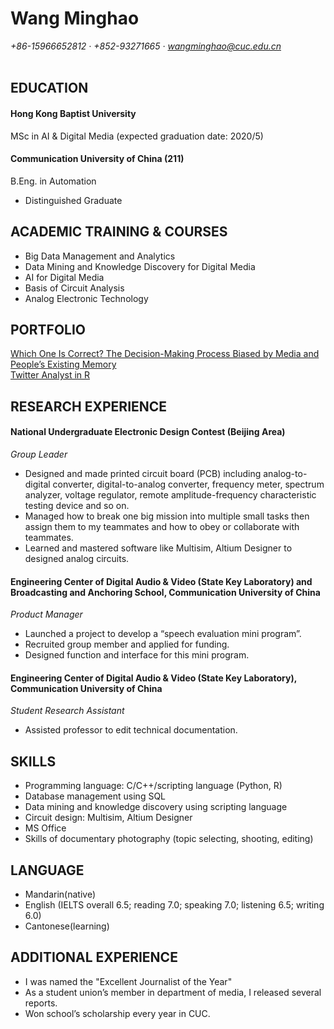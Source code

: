  # Wang Minghao   

*+86-15966652812 · +852-93271665 · wangminghao@cuc.edu.cn*
<br></br>

## EDUCATION
#### Hong Kong Baptist University
MSc in AI & Digital Media (expected graduation date: 2020/5)
#### Communication University of China (211)
B.Eng. in Automation
* Distinguished Graduate


## ACADEMIC TRAINING & COURSES
- Big Data Management and Analytics
- Data Mining and Knowledge Discovery for Digital Media
- AI for Digital Media
- Basis of Circuit Analysis
- Analog Electronic Technology


## PORTFOLIO
[Which One Is Correct? The Decision-Making Process Biased by Media and People’s Existing Memory](https://drive.google.com/file/d/1Dtc3FicGQeQobDSu7OhadxSre9vz4LeG/view?usp=sharing)  
[Twitter Analyst in R](https://github.com/Minghao2812/Twitter_Analyst_in_R)  


## RESEARCH EXPERIENCE
#### National Undergraduate Electronic Design Contest (Beijing Area)
*Group Leader*
- Designed and made printed circuit board (PCB) including analog-to-digital converter, digital-to-analog converter, frequency meter, spectrum analyzer, voltage regulator, remote amplitude-frequency characteristic testing device and so on.
- Managed how to break one big mission into multiple small tasks then assign them to my teammates and how to obey or collaborate with teammates.
- Learned and mastered software like Multisim, Altium Designer to designed analog circuits.

#### Engineering Center of Digital Audio & Video (State Key Laboratory) and Broadcasting and Anchoring School, Communication University of China
*Product Manager*
- Launched a project to develop a “speech evaluation mini program”. 
- Recruited group member and applied for funding.
- Designed function and interface for this mini program.

#### Engineering Center of Digital Audio & Video (State Key Laboratory), Communication University of China
*Student Research Assistant*
- Assisted professor to edit technical documentation.


## SKILLS
- Programming language: C/C++/scripting language (Python, R)
- Database management using SQL
- Data mining and knowledge discovery using scripting language
- Circuit design: Multisim, Altium Designer
- MS Office
- Skills of documentary photography (topic selecting, shooting, editing)


## LANGUAGE
-	Mandarin(native)
- English (IELTS overall 6.5; reading 7.0; speaking 7.0; listening 6.5; writing 6.0)
- Cantonese(learning)


## ADDITIONAL EXPERIENCE
- I was named the "Excellent Journalist of the Year" 
- As a student union’s member in department of media, I released several reports.
- Won school’s scholarship every year in CUC.
